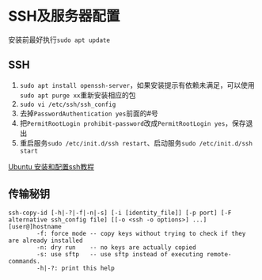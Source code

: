 # SSH及服务器配置

安装前最好执行`sudo apt update`

## SSH

1. `sudo apt install openssh-server`，如果安装提示有依赖未满足，可以使用`sudo apt purge xx`重新安装相应的包
2. `sudo vi /etc/ssh/ssh_config`
3. 去掉`PasswordAuthentication yes`前面的#号
4. 把`PermitRootLogin prohibit-password`改成`PermitRootLogin yes`，保存退出
5. 重启服务`sudo /etc/init.d/ssh restart`、启动服务`sudo /etc/init.d/ssh start`

[Ubuntu 安装和配置ssh教程](https://blog.csdn.net/future_ai/article/details/81701744)

## 传输秘钥

```shell
ssh-copy-id [-h|-?|-f|-n|-s] [-i [identity_file]] [-p port] [-F alternative ssh_config file] [[-o <ssh -o options>] ...] [user@]hostname
        -f: force mode -- copy keys without trying to check if they are already installed
        -n: dry run    -- no keys are actually copied
        -s: use sftp   -- use sftp instead of executing remote-commands. 
        -h|-?: print this help
```

